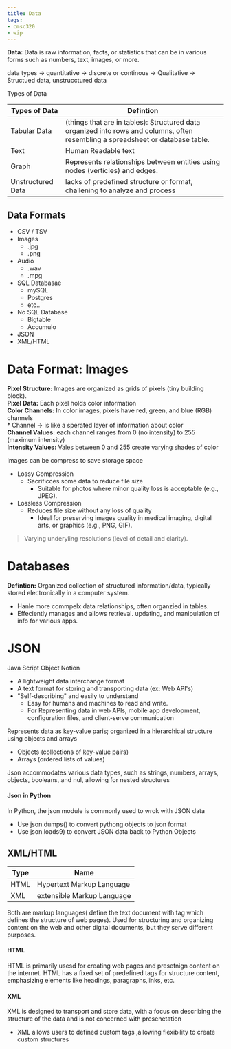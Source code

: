 ```yaml
---
title: Data
tags:
- cmsc320
- wip
---
```


**Data:** Data is raw information, facts, or statistics that can be in various forms such as numbers, text, images, or more.

data types -> quantitative -> discrete or continous
     	   -> Qualitative -> Structued data, unstrucctured data

Types of Data

| Types of Data | Defintion |
| -- | -- |
| Tabular Data | (things that are in tables): Structured data organized into rows and columns, often resembling a spreadsheet or database table. |
| Text | Human Readable text |
| Graph | Represents relationships between entities using nodes (verticies) and edges. |
| Unstructured Data |  lacks of predefined structure or format, challening to analyze and process |

## Data Formats
* CSV / TSV
* Images
  * .jpg
  * .png
* Audio
  * .wav
  * .mpg
* SQL Databasae
  * mySQL
  * Postgres
  * etc..
* No SQL Database
  * Bigtable
  * Accumulo
* JSON
* XML/HTML

# Data Format: Images

**Pixel Structure:** Images are organized as grids of pixels (tiny building block).  
**Pixel Data:** Each pixel holds color information  
**Color Channels:** In color images, pixels have red, green, and blue (RGB) channels  
      * Channel -> is like a sperated layer of information about color  
**Channel Values:** each channel ranges from 0 (no intensity) to 255 (maximum intensity)  
**Intensity Values:** Vales between 0 and 255 create varying shades of color

Images can be compress to save storage space
* Lossy Compression
  * Sacrificces some data to reduce file size
    * Suitable for photos where minor quality loss is acceptable (e.g., JPEG).
* Lossless Compression
  * Reduces file size without any loss of quality
    * Ideal for preserving images quality in medical imaging, digital arts, or graphics (e.g., PNG, GIF).

> Varying underyling resolutions (level of detail and clarity).

# Databases

**Defintion:** Organized collection of structured information/data, typically stored electronically in a computer system.
* Hanle more commpelx data relationships, often organzied in tables.
* Effeciently manages and allows retrieval. updating, and manipulation of info for various apps.

# JSON

Java Script Object Notion

* A lightweight data interchange format
* A text format for storing and transporting data (ex: Web API's)
* "Self-describing" and easily to understand
  * Easy for humans and machines to read and write.
  * For Representing data in web APIs, mobile app development, configuration files, and client-serve communication

Represents data as key-value paris; organized in a hierarchical structure using objects and arrays
* Objects (collections of key-value pairs)
* Arrays (ordered lists of values)

Json accommodates various data types, such as strings, numbers, arrays, objects, booleans, and nul, allowing for nested structures

#### Json in Python

In Python, the json module is commonly used to wrok with JSON data
* Use json.dumps() to convert pythong objects to json format
* Use json.loads9) to convert JSON data back to Python Objects

## XML/HTML

| Type | Name |
| -- | -- |
| HTML | Hypertext Markup Language |
| XML | extensible Markup Language |

Both are markup languages( define the text document with tag which defines the structure of web pages).
Used for structuring and organizing content on the web and other digital documents, but they serve different purposes.

#### HTML

HTML is primarily usesd for creating web pages and presetnign content on the internet.
HTML has a fixed set of predefined tags for structure content, emphasizing elements like headings, paragraphs,links, etc.


#### XML

XML is designed to transport and store data, with a focus on describing the structure of the data and is not concerned with presenetation

* XML allows users to defined custom tags ,allowing flexibility to create custom structures

